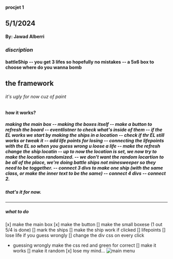#### procjet 1

## 5/1/2024

#### By: Jawad Alberri

### **_discription_**

#### battleShip _--_ you get 3 lifes so hopefully no mistakes _--_ a 5x6 box to choose where do you wanna bomb

## the framework

###### it's ugly for now cuz of paint

#### how it works?

##### making the main box _--_ making the boxes itself _--_ make a button to refresh the board _--_ eventlistner to check what's inside of them _--_ if the EL works we start by making the ships in a location _--_ check if thr EL still works or tweak it _--_ add life points for losing _--_ connecting the lifepoints with the EL so when you guess wrong u loose a life _--_ make the refresh change the ship locatin _--_ up to now the location is set, we now try to make the location randomized. _--_ we don't want the random locartion to be all of the place, we're doing battle ships not minesweeper so they need to be toggether. _--_ connect 3 divs to make one ship (with the same class, or make the inner text to be the same) _--_ connect 4 divs _--_ connect 2.

##### that's it for now.

---

##### what to do

[x] make the main box
[x] make the button
[] make the small boxese (1 out 5/4 is done)
[] mark the ships
[] make the ship work if clicked
[] lifepoints
[] lose life if you guess wrongly
[] change the div css on every click

- guessing wrongly make the css red and green for correct
  [] make it works
  [] make it random
  [x] lose my mind...
  ![main menu](https://uploads.disquscdn.com/images/0cf799540fddf1d2e9e20a03c1a93c11ba7714c18bffede9af365970be465199.png)
